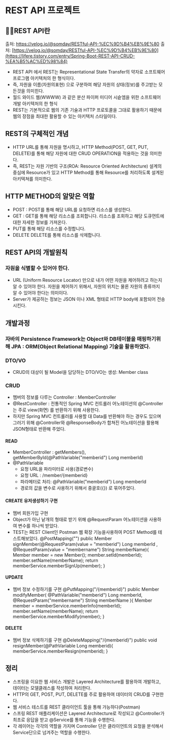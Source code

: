 # REST API 프로젝트

## 👨‍🏫REST API란
출처: https://velog.io/@somday/RESTful-API-%EC%9D%B4%EB%9E%80
출처: [https://velog.io/@somday/RESTful-API-%EC%9D%B4%EB%9E%80](https://lifere.tistory.com/entry/Spring-Boot-REST-API-CRUD-%EA%B5%AC%ED%98%84)
* REST API 에서 REST는 Representational State Transfer의 약자로 소프트웨어 프로그램 아키텍처의 한 형식이다.
* 즉, 자원을 이름(자원의표현) 으로 구분하여 해당 자원의 상태(정보)를 주고받는 모든것을 의미힌다.
* 월드 와이드 웹(WWWW) 과 같은 분산 파이퍼 미디어 시슽엠을 위한 소프트웨어 개발 아키텍처의 한 형식
* REST는 기본적으로 웹의 기존 기술과 HTTP 프로토콜을 그대로 활용하기 때문에 웹의 장점을 최대한 활용할 수 있는 아키텍처 스타일이다.

## REST의 구체적인 개념
* HTTP URL를 통해 자원을 명시하고, HTTP Method(POST, GET, PUT, DELETE)를 통해 해당 자원에 대한 CRUD OPERATION을 적용하는 것을 의미한다.
* 즉, REST는 자원 기반의 구조(ROA: Resource Oriented Architecture) 설계의 중심에 Resource가 있고 HTTP Method를 통해 Resource를 처리하도록 설계된 아키텍쳐를 의미한다.

## HTTP METHOD의 알맞은 역할
* POST : POST를 통해 해당 URL를 요청하면 리소스를 생성한다.
* GET : GET를 통해 해당 리소스를 조회합니다. 리소스를 조회하고 해당 도큐먼트에 대한 자세한 정보를 가져온다.
* PUT를 통해 해당 리소스를 수정합니다.
* DELETE DELETE를 통해 리소스를 삭제합니다.

## REST API의 개발원칙
### 자원을 식별할 수 있어야 한다.
  * URL (Uniform Resource Locator) 만으로 내가 어떤 자원을 제어하려고 하는지 알 수 있어야 한다. 자원을 제어하기 위해서, 자원의 위치는 물론 자원의 종류까지 알 수 있어야 한다는 의미이다.
  * Server가 제공하는 정보는 JSON 이나 XML 형태로 HTTP body에 포함되어 전송 시킨다.

## 개발과정
### 자바의 Persistence Framework는 Object와 DB테이블을 매핑하기위해 JPA : ORM(Object Relational Mapping) 기술을 활용하였다.

### DTO/VO
* CRUD의 대상이 될 Model을 담당하는 DTO/VO는 생성: Member class 

### CRUD
* 멤버의 정보를 다루는 Controller : MemberController
* @RestController : 전통적인 Spring MVC 컨트롤러 어노테이션의 @Controller는 주로 view(화면) 를 반환하기 위해 사용한다.
* 하지만 Spring MVC 컨트롤러를 사용할 대 Data를 반환해야 하는 경우도 있으며 그러기 위해 @Controller와 @ResponseBody가 합쳐진 어노테이션을 활용해 JSON형태로 반환해 주었다.

#### READ
* MemberController : getMembers(), getMemberById(@PathVariable("memberid") Long memberId)
* @PathVariable
  * 요청 URL을 파라미터로 사용(경로변수)
  * 요청 URL : /member/{memberid}
  * 파라메터로 처리: @PathVariable("memberid") Long memberId
  * 경로의 값을 변수로 사용하기 위해서 중괄호({}) 로 묶어주었다.

#### CREATE 유저생성하기 구현
* 멤버 회원가입 구현
* Object가 아닌 낱개의 형태로 받기 위해 @RequestParam 어노테이션을 사용하여 변수를 하나씩 받았다.
* TEST는 REST Client인 Postman 웹 확장 기능을사용하여 POST Method를 테스트해보았다.
  @PostMapping("")
  public Member signMember(@RequestParam(value = "memberid") Long memberId
          , @RequestParam(value = "membername") String memberName){
      Member member = new Member();
      member.setId(memberId);
      member.setName(memberName);
      return memberService.memberSignUp(member);
  }

#### UPDATE
* 멤버 정보 수정하기를 구현
@PutMapping("/{memberid}")
public Member modifyMember(
        @PathVariable("memberid") Long memberId,
        @RequestParam("membername") String memberName
){
    Member member = memberService.memberInfo(memberId);
    member.setName(memberName);
    return memberService.memberModify(member);
}

#### DELETE
* 멤버 정보 삭제하기를 구현
@DeleteMapping("/{memberid}")
public void resignMember(@PathVariable Long memberid){
    memberService.memberResign(memberid);
}

## 정리
* 스프링을 이요한 웹 서비스 개발은 Layered Architecture를 활용하여 개발하고, 데이터는 모델클래스를 작성하여 처리한다.
* HTTP의 GET, POST, PUT, DELETE를 주로 활용하여 데이터의 CRUD를 구현한다.
* 웹 서비스 테스트를 REST 클라이언트 툴을 통해 가능하다(Postman)
* 스프링 REST 애플리케이션은 Layered Architecture로 작성되고 @Controller가 최초로 응답을 받고 @Service를 통해 기능을 수행한다.
* 각 레이어는 각각의 역할을 가지며 Controller 단은 클라이언트의 요청을 분석해서 Service단으로 넘겨주는 역할을 수행한다.

